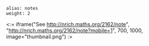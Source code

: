 ````
alias: notes
weight: 2
````

<:= iframe("See http://nrich.maths.org/2162/note", "http://nrich.maths.org/2162/note?mobile=1", 700, 1000, image="thumbnail.png") :>